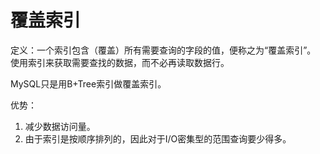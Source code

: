 # 覆盖索引

定义：一个索引包含（覆盖）所有需要查询的字段的值，便称之为“覆盖索引”。
使用索引来获取需要查找的数据，而不必再读取数据行。

MySQL只是用B+Tree索引做覆盖索引。

优势：
1. 减少数据访问量。
2. 由于索引是按顺序排列的，因此对于I/O密集型的范围查询要少得多。

